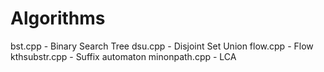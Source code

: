 # Algorithms

bst.cpp - Binary Search Tree
dsu.cpp - Disjoint Set Union
flow.cpp - Flow
kthsubstr.cpp - Suffix automaton
minonpath.cpp - LCA
